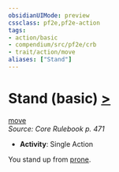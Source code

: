 ```yaml
---
obsidianUIMode: preview
cssclass: pf2e,pf2e-action
tags:
- action/basic
- compendium/src/pf2e/crb
- trait/action/move
aliases: ["Stand"]
---
```

# Stand (basic) [>](chapter-9-playing-the-game.md#Actions "Single Action")
[move](move.md)  
*Source: Core Rulebook p. 471*  


- **Activity**: Single Action

You stand up from [prone](conditions.md#Prone).